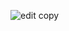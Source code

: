 ![edit copy](https://user-images.githubusercontent.com/81917860/143003088-31b54bc3-518a-4f8d-9277-19c52dfb6cd2.png)
